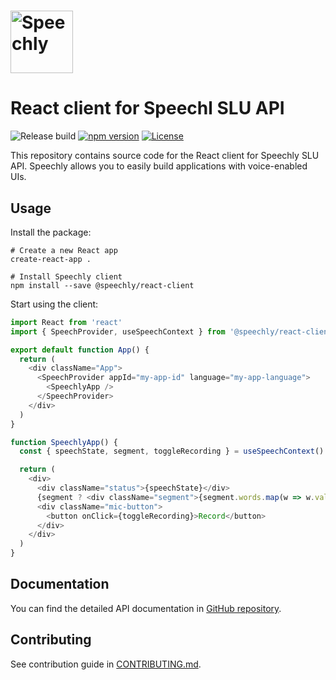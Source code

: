 # <a href="https://speechly.com/"><img src="https://www.speechly.com/images/logo.png" height="100" alt="Speechly"></a>

# React client for Speechl SLU API

![Release build](https://github.com/speechly/react-client/workflows/Release%20build/badge.svg)
[![npm version](https://badge.fury.io/js/%40speechly%2Freact-client.svg)](https://badge.fury.io/js/%40speechly%2Freact-client)
[![License](http://img.shields.io/:license-mit-blue.svg)](LICENSE)

This repository contains source code for the React client for Speechly SLU API. Speechly allows you to easily build applications with voice-enabled UIs.

## Usage

Install the package:

```shell
# Create a new React app
create-react-app .

# Install Speechly client
npm install --save @speechly/react-client
```

Start using the client:

```typescript
import React from 'react'
import { SpeechProvider, useSpeechContext } from '@speechly/react-client'

export default function App() {
  return (
    <div className="App">
      <SpeechProvider appId="my-app-id" language="my-app-language">
        <SpeechlyApp />
      </SpeechProvider>
    </div>
  )
}

function SpeechlyApp() {
  const { speechState, segment, toggleRecording } = useSpeechContext()

  return (
    <div>
      <div className="status">{speechState}</div>
      {segment ? <div className="segment">{segment.words.map(w => w.value).join(' ')}</div> : null}
      <div className="mic-button">
        <button onClick={toggleRecording}>Record</button>
      </div>
    </div>
  )
}
```

## Documentation

You can find the detailed API documentation in [GitHub repository](https://github.com/speechly/react-client/blob/master/docs/modules/_index_d_.md).

## Contributing

See contribution guide in [CONTRIBUTING.md](https://github.com/speechly/react-client/blob/master/CONTRIBUTING.md).
